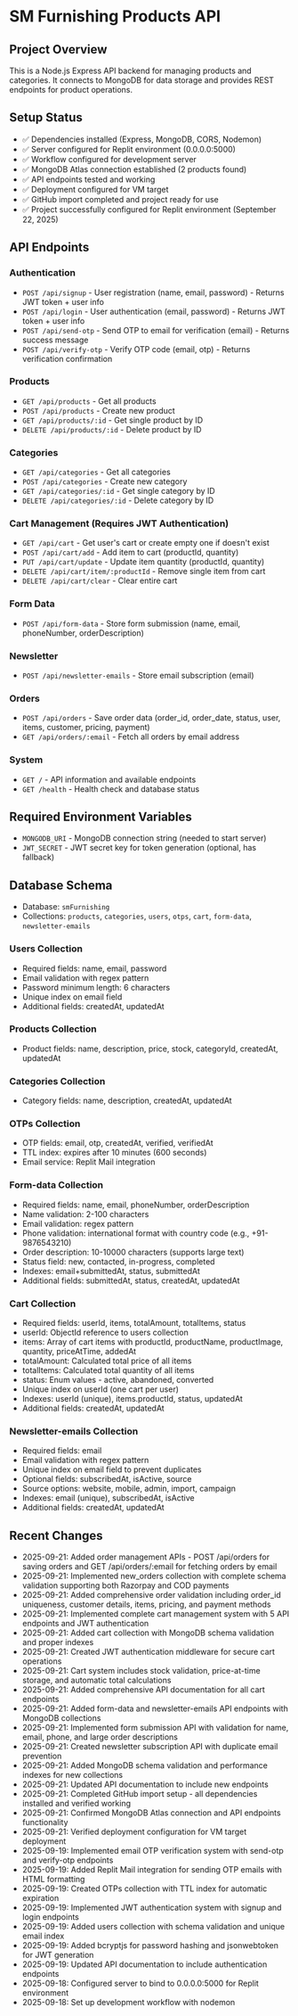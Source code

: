# SM Furnishing Products API

## Project Overview
This is a Node.js Express API backend for managing products and categories. It connects to MongoDB for data storage and provides REST endpoints for product operations.

## Setup Status
- ✅ Dependencies installed (Express, MongoDB, CORS, Nodemon)
- ✅ Server configured for Replit environment (0.0.0.0:5000)
- ✅ Workflow configured for development server
- ✅ MongoDB Atlas connection established (2 products found)
- ✅ API endpoints tested and working
- ✅ Deployment configured for VM target
- ✅ GitHub import completed and project ready for use
- ✅ Project successfully configured for Replit environment (September 22, 2025)

## API Endpoints

### Authentication
- `POST /api/signup` - User registration (name, email, password) - Returns JWT token + user info
- `POST /api/login` - User authentication (email, password) - Returns JWT token + user info
- `POST /api/send-otp` - Send OTP to email for verification (email) - Returns success message
- `POST /api/verify-otp` - Verify OTP code (email, otp) - Returns verification confirmation

### Products
- `GET /api/products` - Get all products
- `POST /api/products` - Create new product
- `GET /api/products/:id` - Get single product by ID
- `DELETE /api/products/:id` - Delete product by ID

### Categories
- `GET /api/categories` - Get all categories
- `POST /api/categories` - Create new category
- `GET /api/categories/:id` - Get single category by ID
- `DELETE /api/categories/:id` - Delete category by ID

### Cart Management (Requires JWT Authentication)
- `GET /api/cart` - Get user's cart or create empty one if doesn't exist
- `POST /api/cart/add` - Add item to cart (productId, quantity)
- `PUT /api/cart/update` - Update item quantity (productId, quantity)
- `DELETE /api/cart/item/:productId` - Remove single item from cart
- `DELETE /api/cart/clear` - Clear entire cart

### Form Data
- `POST /api/form-data` - Store form submission (name, email, phoneNumber, orderDescription)

### Newsletter
- `POST /api/newsletter-emails` - Store email subscription (email)

### Orders
- `POST /api/orders` - Save order data (order_id, order_date, status, user, items, customer, pricing, payment)
- `GET /api/orders/:email` - Fetch all orders by email address

### System
- `GET /` - API information and available endpoints
- `GET /health` - Health check and database status

## Required Environment Variables
- `MONGODB_URI` - MongoDB connection string (needed to start server)
- `JWT_SECRET` - JWT secret key for token generation (optional, has fallback)

## Database Schema
- Database: `smFurnishing`
- Collections: `products`, `categories`, `users`, `otps`, `cart`, `form-data`, `newsletter-emails`

### Users Collection
- Required fields: name, email, password
- Email validation with regex pattern
- Password minimum length: 6 characters
- Unique index on email field
- Additional fields: createdAt, updatedAt

### Products Collection
- Product fields: name, description, price, stock, categoryId, createdAt, updatedAt

### Categories Collection  
- Category fields: name, description, createdAt, updatedAt

### OTPs Collection
- OTP fields: email, otp, createdAt, verified, verifiedAt
- TTL index: expires after 10 minutes (600 seconds)
- Email service: Replit Mail integration

### Form-data Collection
- Required fields: name, email, phoneNumber, orderDescription
- Name validation: 2-100 characters
- Email validation: regex pattern
- Phone validation: international format with country code (e.g., +91-9876543210)
- Order description: 10-10000 characters (supports large text)
- Status field: new, contacted, in-progress, completed
- Indexes: email+submittedAt, status, submittedAt
- Additional fields: submittedAt, status, createdAt, updatedAt

### Cart Collection
- Required fields: userId, items, totalAmount, totalItems, status
- userId: ObjectId reference to users collection
- items: Array of cart items with productId, productName, productImage, quantity, priceAtTime, addedAt
- totalAmount: Calculated total price of all items
- totalItems: Calculated total quantity of all items
- status: Enum values - active, abandoned, converted
- Unique index on userId (one cart per user)
- Indexes: userId (unique), items.productId, status, updatedAt
- Additional fields: createdAt, updatedAt

### Newsletter-emails Collection
- Required fields: email
- Email validation with regex pattern
- Unique index on email field to prevent duplicates
- Optional fields: subscribedAt, isActive, source
- Source options: website, mobile, admin, import, campaign
- Indexes: email (unique), subscribedAt, isActive
- Additional fields: createdAt, updatedAt

## Recent Changes
- 2025-09-21: Added order management APIs - POST /api/orders for saving orders and GET /api/orders/:email for fetching orders by email
- 2025-09-21: Implemented new_orders collection with complete schema validation supporting both Razorpay and COD payments
- 2025-09-21: Added comprehensive order validation including order_id uniqueness, customer details, items, pricing, and payment methods
- 2025-09-21: Implemented complete cart management system with 5 API endpoints and JWT authentication
- 2025-09-21: Added cart collection with MongoDB schema validation and proper indexes
- 2025-09-21: Created JWT authentication middleware for secure cart operations
- 2025-09-21: Cart system includes stock validation, price-at-time storage, and automatic total calculations
- 2025-09-21: Added comprehensive API documentation for all cart endpoints
- 2025-09-21: Added form-data and newsletter-emails API endpoints with MongoDB collections
- 2025-09-21: Implemented form submission API with validation for name, email, phone, and large order descriptions
- 2025-09-21: Created newsletter subscription API with duplicate email prevention
- 2025-09-21: Added MongoDB schema validation and performance indexes for new collections
- 2025-09-21: Updated API documentation to include new endpoints
- 2025-09-21: Completed GitHub import setup - all dependencies installed and verified working
- 2025-09-21: Confirmed MongoDB Atlas connection and API endpoints functionality
- 2025-09-21: Verified deployment configuration for VM target deployment
- 2025-09-19: Implemented email OTP verification system with send-otp and verify-otp endpoints
- 2025-09-19: Added Replit Mail integration for sending OTP emails with HTML formatting
- 2025-09-19: Created OTPs collection with TTL index for automatic expiration
- 2025-09-19: Implemented JWT authentication system with signup and login endpoints
- 2025-09-19: Added users collection with schema validation and unique email index
- 2025-09-19: Added bcryptjs for password hashing and jsonwebtoken for JWT generation
- 2025-09-19: Updated API documentation to include authentication endpoints
- 2025-09-18: Configured server to bind to 0.0.0.0:5000 for Replit environment  
- 2025-09-18: Set up development workflow with nodemon